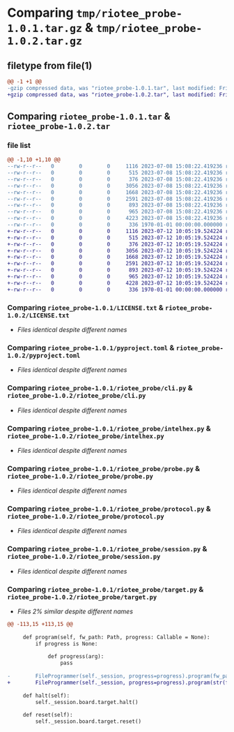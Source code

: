 # Comparing `tmp/riotee_probe-1.0.1.tar.gz` & `tmp/riotee_probe-1.0.2.tar.gz`

## filetype from file(1)

```diff
@@ -1 +1 @@
-gzip compressed data, was "riotee_probe-1.0.1.tar", last modified: Fri Jan  1 00:00:00 2016, max compression
+gzip compressed data, was "riotee_probe-1.0.2.tar", last modified: Fri Jan  1 00:00:00 2016, max compression
```

## Comparing `riotee_probe-1.0.1.tar` & `riotee_probe-1.0.2.tar`

### file list

```diff
@@ -1,10 +1,10 @@
--rw-r--r--   0        0        0     1116 2023-07-08 15:08:22.419236 riotee_probe-1.0.1/LICENSE.txt
--rw-r--r--   0        0        0      515 2023-07-08 15:08:22.419236 riotee_probe-1.0.1/pyproject.toml
--rw-r--r--   0        0        0      376 2023-07-08 15:08:22.419236 riotee_probe-1.0.1/riotee_probe/__init__.py
--rw-r--r--   0        0        0     3056 2023-07-08 15:08:22.419236 riotee_probe-1.0.1/riotee_probe/cli.py
--rw-r--r--   0        0        0     1668 2023-07-08 15:08:22.419236 riotee_probe-1.0.1/riotee_probe/intelhex.py
--rw-r--r--   0        0        0     2591 2023-07-08 15:08:22.419236 riotee_probe-1.0.1/riotee_probe/probe.py
--rw-r--r--   0        0        0      893 2023-07-08 15:08:22.419236 riotee_probe-1.0.1/riotee_probe/protocol.py
--rw-r--r--   0        0        0      965 2023-07-08 15:08:22.419236 riotee_probe-1.0.1/riotee_probe/session.py
--rw-r--r--   0        0        0     4223 2023-07-08 15:08:22.419236 riotee_probe-1.0.1/riotee_probe/target.py
--rw-r--r--   0        0        0      336 1970-01-01 00:00:00.000000 riotee_probe-1.0.1/PKG-INFO
+-rw-r--r--   0        0        0     1116 2023-07-12 10:05:19.524224 riotee_probe-1.0.2/LICENSE.txt
+-rw-r--r--   0        0        0      515 2023-07-12 10:05:19.524224 riotee_probe-1.0.2/pyproject.toml
+-rw-r--r--   0        0        0      376 2023-07-12 10:05:19.524224 riotee_probe-1.0.2/riotee_probe/__init__.py
+-rw-r--r--   0        0        0     3056 2023-07-12 10:05:19.524224 riotee_probe-1.0.2/riotee_probe/cli.py
+-rw-r--r--   0        0        0     1668 2023-07-12 10:05:19.524224 riotee_probe-1.0.2/riotee_probe/intelhex.py
+-rw-r--r--   0        0        0     2591 2023-07-12 10:05:19.524224 riotee_probe-1.0.2/riotee_probe/probe.py
+-rw-r--r--   0        0        0      893 2023-07-12 10:05:19.524224 riotee_probe-1.0.2/riotee_probe/protocol.py
+-rw-r--r--   0        0        0      965 2023-07-12 10:05:19.524224 riotee_probe-1.0.2/riotee_probe/session.py
+-rw-r--r--   0        0        0     4228 2023-07-12 10:05:19.524224 riotee_probe-1.0.2/riotee_probe/target.py
+-rw-r--r--   0        0        0      336 1970-01-01 00:00:00.000000 riotee_probe-1.0.2/PKG-INFO
```

### Comparing `riotee_probe-1.0.1/LICENSE.txt` & `riotee_probe-1.0.2/LICENSE.txt`

 * *Files identical despite different names*

### Comparing `riotee_probe-1.0.1/pyproject.toml` & `riotee_probe-1.0.2/pyproject.toml`

 * *Files identical despite different names*

### Comparing `riotee_probe-1.0.1/riotee_probe/cli.py` & `riotee_probe-1.0.2/riotee_probe/cli.py`

 * *Files identical despite different names*

### Comparing `riotee_probe-1.0.1/riotee_probe/intelhex.py` & `riotee_probe-1.0.2/riotee_probe/intelhex.py`

 * *Files identical despite different names*

### Comparing `riotee_probe-1.0.1/riotee_probe/probe.py` & `riotee_probe-1.0.2/riotee_probe/probe.py`

 * *Files identical despite different names*

### Comparing `riotee_probe-1.0.1/riotee_probe/protocol.py` & `riotee_probe-1.0.2/riotee_probe/protocol.py`

 * *Files identical despite different names*

### Comparing `riotee_probe-1.0.1/riotee_probe/session.py` & `riotee_probe-1.0.2/riotee_probe/session.py`

 * *Files identical despite different names*

### Comparing `riotee_probe-1.0.1/riotee_probe/target.py` & `riotee_probe-1.0.2/riotee_probe/target.py`

 * *Files 2% similar despite different names*

```diff
@@ -113,15 +113,15 @@
 
     def program(self, fw_path: Path, progress: Callable = None):
         if progress is None:
 
             def progress(arg):
                 pass
 
-        FileProgrammer(self._session, progress=progress).program(fw_path)
+        FileProgrammer(self._session, progress=progress).program(str(fw_path))
 
     def halt(self):
         self._session.board.target.halt()
 
     def reset(self):
         self._session.board.target.reset()
```

